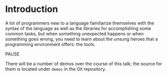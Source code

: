 # Introduction

A lot of programmers new to a language familiarize themselves with the syntax of
the language as well as the libraries for accomplishing some common tasks, but
when something unexpected happens or when something goes wrong, you need to learn
about the unsung heroes that a programming environment offers: the tools.

PAUSE

There will be a number of demos over the course of this talk; the source for
them is located under `demos` in the Git repository.
